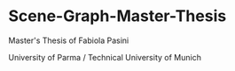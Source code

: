 # Scene-Graph-Master-Thesis

Master's Thesis of Fabiola Pasini

University of Parma / Technical University of Munich


